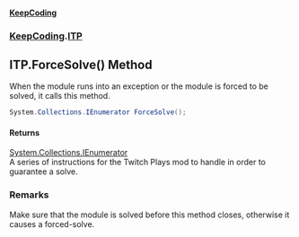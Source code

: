 #### [KeepCoding](index.md 'index')
### [KeepCoding](KeepCoding.md 'KeepCoding').[ITP](KeepCoding_ITP.md 'KeepCoding.ITP')
## ITP.ForceSolve() Method
When the module runs into an exception or the module is forced to be solved, it calls this method.  
```csharp
System.Collections.IEnumerator ForceSolve();
```
#### Returns
[System.Collections.IEnumerator](https://docs.microsoft.com/en-us/dotnet/api/System.Collections.IEnumerator 'System.Collections.IEnumerator')  
A series of instructions for the Twitch Plays mod to handle in order to guarantee a solve.
### Remarks
Make sure that the module is solved before this method closes, otherwise it causes a forced-solve.  
